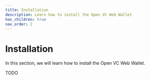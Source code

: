 ```yaml
---
title: Installation
description: Learn how to install the Open VC Web Wallet
has_children: true
nav_order: 2
---
```


# Installation

In this section, we will learn how to install the Open VC Web Wallet.

TODO

